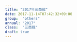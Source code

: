 ```yaml
---
title: "2017年三商戦"
date: 2017-11-14T07:42:32+09:00
group:  "others"
annual: "2017"
class:  "三商戦"
draft: true
---
```



